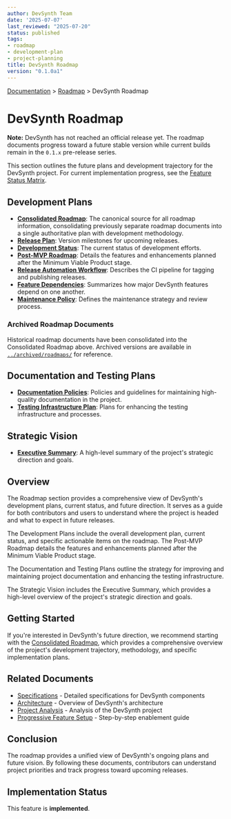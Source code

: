 ```yaml
---
author: DevSynth Team
date: '2025-07-07'
last_reviewed: "2025-07-20"
status: published
tags:
- roadmap
- development-plan
- project-planning
title: DevSynth Roadmap
version: "0.1.0a1"
---
```


<div class="breadcrumbs">
<a href="../index.md">Documentation</a> &gt; <a href="index.md">Roadmap</a> &gt; DevSynth Roadmap
</div>

# DevSynth Roadmap

**Note:** DevSynth has not reached an official release yet. The roadmap
documents progress toward a future stable version while current builds remain in
the `0.1.x` pre-release series.

This section outlines the future plans and development trajectory for the DevSynth project. For
current implementation progress, see the [Feature Status Matrix](../implementation/feature_status_matrix.md).

## Development Plans

- **[Consolidated Roadmap](CONSOLIDATED_ROADMAP.md)**: The canonical source for all roadmap information, consolidating previously separate roadmap documents into a single authoritative plan with development methodology.
- **[Release Plan](release_plan.md)**: Version milestones for upcoming releases.
- **[Development Status](development_status.md)**: The current status of development efforts.
- **[Post-MVP Roadmap](post_mvp_roadmap.md)**: Details the features and enhancements planned after the Minimum Viable Product stage.
- **[Release Automation Workflow](release_automation.md)**: Describes the CI pipeline for tagging and publishing releases.
- **[Feature Dependencies](feature_dependencies.md)**: Summarizes how major DevSynth features depend on one another.
- **[Maintenance Policy](../policies/maintenance.md)**: Defines the maintenance strategy and review process.

### Archived Roadmap Documents

Historical roadmap documents have been consolidated into the Consolidated Roadmap above. Archived versions are available in [`../archived/roadmaps/`](../archived/roadmaps/) for reference.

## Documentation and Testing Plans

- **[Documentation Policies](../policies/documentation_policies.md)**: Policies and guidelines for maintaining high-quality documentation in the project.
- **[Testing Infrastructure Plan](../specifications/testing_infrastructure.md)**: Plans for enhancing the testing infrastructure and processes.

## Strategic Vision

- **[Executive Summary](../analysis/executive_summary.md)**: A high-level summary of the project's strategic direction and goals.

## Overview

The Roadmap section provides a comprehensive view of DevSynth's development plans, current status, and future direction. It serves as a guide for both contributors and users to understand where the project is headed and what to expect in future releases.

The Development Plans include the overall development plan, current status, and specific actionable items on the roadmap. The Post-MVP Roadmap details the features and enhancements planned after the Minimum Viable Product stage.

The Documentation and Testing Plans outline the strategy for improving and maintaining project documentation and enhancing the testing infrastructure.

The Strategic Vision includes the Executive Summary, which provides a high-level overview of the project's strategic direction and goals.

## Getting Started

If you're interested in DevSynth's future direction, we recommend starting with the [Consolidated Roadmap](CONSOLIDATED_ROADMAP.md), which provides a comprehensive overview of the project's development trajectory, methodology, and specific implementation plans.

## Related Documents

- [Specifications](../specifications/index.md) - Detailed specifications for DevSynth components
- [Architecture](../architecture/index.md) - Overview of DevSynth's architecture
- [Project Analysis](../analysis/index.md) - Analysis of the DevSynth project
- [Progressive Feature Setup](../user_guides/progressive_setup.md) - Step-by-step enablement guide
## Conclusion

The roadmap provides a unified view of DevSynth's ongoing plans and future vision. By following these documents, contributors can understand project priorities and track progress toward upcoming releases.

## Implementation Status

This feature is **implemented**.
